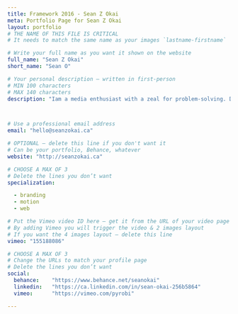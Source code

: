 ```yaml
---
title: Framework 2016 - Sean Z Okai
meta: Portfolio Page for Sean Z Okai
layout: portfolio
# THE NAME OF THIS FILE IS CRITICAL
# It needs to match the same name as your images `lastname-firstname`

# Write your full name as you want it shown on the website
full_name: "Sean Z Okai"
short_name: "Sean O"

# Your personal description — written in first-person
# MIN 100 characters
# MAX 140 characters
description: "Iam a media enthusiast with a zeal for problem-solving. Digital handyman by day, pixel seller at night. Also a highly ranked wafer connoisseur"



# Use a professional email address
email: "hello@seanzokai.ca"

# OPTIONAL — delete this line if you don't want it
# Can be your portfolio, Behance, whatever
website: "http://seanzokai.ca"

# CHOOSE A MAX OF 3
# Delete the lines you don’t want
specialization:

  - branding
  - motion
  - web

# Put the Vimeo video ID here — get it from the URL of your video page
# By adding Vimeo you will trigger the video & 2 images layout
# If you want the 4 images layout — delete this line
vimeo: "155188086"

# CHOOSE A MAX OF 3
# Change the URLs to match your profile page
# Delete the lines you don’t want
social:
  behance:    "https://www.behance.net/seanokai"
  linkedin:   "https://ca.linkedin.com/in/sean-okai-256b5864"
  vimeo:      "https://vimeo.com/pyrobi"

---
```

